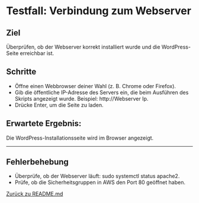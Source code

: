 # **Testfall: Verbindung zum Webserver**

## **Ziel**

Überprüfen, ob der Webserver korrekt installiert wurde und die WordPress-Seite erreichbar ist.

## **Schritte**

- Öffne einen Webbrowser deiner Wahl (z. B. Chrome oder Firefox).
- Gib die öffentliche IP-Adresse des Servers ein, die beim Ausführen des Skripts angezeigt wurde. Beispiel: http://Webserver Ip.
- Drücke Enter, um die Seite zu laden.

## **Erwartete Ergebnis:**

Die WordPress-Installationsseite wird im Browser angezeigt.



---

## **Fehlerbehebung**

- Überprüfe, ob der Webserver läuft: sudo systemctl status apache2.
- Prüfe, ob die Sicherheitsgruppen in AWS den Port 80 geöffnet haben.

[Zurück zu README.md](README.md)
